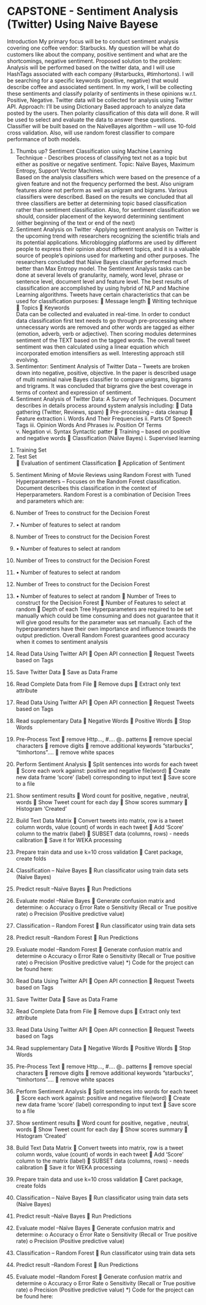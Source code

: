 # CAPSTONE  - Sentiment Analysis  (Twitter) Using Naive Bayese


Introduction
My primary focus will be to conduct sentiment analysis covering one coffee vendor: Starbucks.
 My question will be what do customers like about the company, positive sentiment and what are the shortcomings, negative sentiment. 
 Proposed solution to the problem:
Analysis will be performed based on the twitter data, and I will use HashTags associated with each company (#starbucks, #timhortons). I will be searching for a specific keywords (positive, negative) that would describe coffee and associated sentiment. In my work, I will be collecting these sentiments and classify polarity of sentiments in these opinions w.r.t. Positive, Negative. 
Twitter data will be collected for analysis using Twitter API. 
Approach: I’ll be using Dictionary Based approach to analyze data posted by the users. Then polarity classification of this data will done.
R will be used to select and evaluate the data to answer these questions.
Classifier will be built based on the NaiveBayes algorithm – will use 10-fold cross validation.
Also, will use random forest classifier to compare performance of both models.


1)	Thumbs up? Sentiment Classification using Machine Learning Technique - Describes process of classifying text not as a topic but either as positive or negative sentiment. 
Topic: Naïve Bayes, Maximum Entropy, Support Vector Machines.	
Based on the analysis classifiers which were based on the presence of a given feature and not the frequency performed the best. Also unigram features alone not perform as well as unigram and bigrams. Various classifiers were described. Based on the results we concluded that all three classifiers are better at determining topic based classification rather than sentiment classification. Also, for sentiment classification we should, consider placement of the keyword determining sentiment (either beginning of the text or end of the next)
2)	Sentiment Analysis on Twitter  -Applying sentiment analysis on Twitter is the upcoming trend with researchers recognizing the scientific trials and its potential applications. Microblogging platforms are used by different people to express their opinion about different topics, and it is a valuable source of people’s opinions used for marketing and other purposes. The researchers concluded that Naïve Bayes classifier performed much better than Max Entropy model. The Sentiment Analysis tasks can be done at several levels of granularity, namely, word level, phrase or sentence level, document level and feature level.  The best results of classification are accomplished by using hybrid of  NLP and Machine Learning algorithms.
Tweets have certain characteristics that can be used for classification purposes:
	Message length
	Writing  technique
	Topics
	Keywords	
Data can be collected and evaluated in real-time. In order to conduct data classification first text needs to go through pre-processing where unnecessary words are removed and other words are tagged as either (emotion, adverb, verb or adjective).  Then scoring modules determines sentiment of the TEXT based on the tagged words. The overall tweet sentiment was then calculated using a linear equation which incorporated emotion intensifiers as well. Interesting approach still evolving.
3)	  Sentimentor: Sentiment Analysis of Twitter Data – Tweets are broken down into negative, positive, objective. In the paper is described usage of multi nominal naive Bayes classifier to compare unigrams, bigrams and trigrams. It was concluded that bigrams give the best coverage in terms of context and expression of sentiment. 
4)	Sentiment Analysis of Twitter Data: A Survey of Techniques.  Document describes in details process around system analysis including:
	Data gathering (Twitter, Reviews, spam)
	Pre-processing – data cleanup
	Feature extraction
i.	Words And Their Frequencies
ii.	Parts Of Speech Tags
iii.	Opinion Words And Phrases
iv.	Position Of Terms	
v.	Negation
vi.	Syntax Syntactic patter
	Training – based on positive and negative words
	Classification (Naïve Bayes)
i.	Supervised learning
1.	Training Set
2.	Test Set					
	Evaluation of sentiment Classification
	Application of Sentiment
5)	Sentiment Mining of Movie Reviews using Random Forest with Tuned Hyperparameters – Focuses on the Random Forest classification. Document describes this classification in the context of Heperparameters. Random Forest is a combination of Decision Trees and parameters which are:
6)	Number of Trees to construct for the Decision Forest  
7)	• Number of features to select at random 
8)	Number of Trees to construct for the Decision Forest  
9)	• Number of features to select at random 
10)	Number of Trees to construct for the Decision Forest  
11)	• Number of features to select at random 
12)	Number of Trees to construct for the Decision Forest  
13)	• Number of features to select at random 
	Number of Trees to construct for the Decision Forest
	Number of Features to select at random
	Depth of each Tree
Hyperparameters are required to be set manually which could be time consuming and does not guarantee that it will give good results for the parameter was set manually. Each of the hyperparameters have their own importance and influence towards the output prediction. 
Overall Random Forest guarantees good accuracy when it comes to sentiment analysis












1)	Read Data Using Twitter API
	Open API connection
	Request Tweets based on Tags
2)	Save Twitter Data 
	Save as Data Frame
3)	Read Complete Data from File
	Remove dups
	Extract only text attribute
4)	 Read Data Using Twitter API
	Open API connection
	Request Tweets based on Tags
5)	Read supplementary Data
	Negative Words
	Positive Words
	Stop Words
6)	Pre-Process Text
	remove Http…, #.... @.. patterns
	remove  special characters
	remove digits
	remove additional keywords ”starbucks”, “timhortons”….
	remove white spaces
7)	Perform Sentiment Analysis
	Split sentences into words for each tweet
	Score each work against: positive and negative file(word)
	Create new data frame  ‘score’ (label) corresponding to input text
	Save score to a file

8)	Show sentiment results
	Word count for positive, negative , neutral, words
	Show Tweet count for each day
	Show scores summary
	Histogram  ‘Created’
9)	Build Text Data Matrix 
	Convert tweets into matrix, row is a tweet column words, value (count) of words in each tweet
	Add ‘Score’ column to the matrix (label)
	SUBSET data (columns, rows)  - needs calibration
	Save it for WEKA processing
10)	Prepare train data and use  k=10 cross validation
	Caret package, create folds
11)	Classification – Naïve Bayes
	Run classificator using train data sets (Naïve Bayes)
12)	Predict result –Naïve Bayes
	Run Predictions 	
13)	Evaluate model –Naïve Bayes
	Generate confusion matrix and determine:
o	Accuracy
o	Error Rate
o	Sensitivity (Recall or True positive rate)
o	Precision (Positive predictive value)
14)	Classification – Random Forest
	Run classificator using train data sets 
15)	Predict result –Random Forest
	Run Predictions 	
16)	Evaluate model –Random  Forest
	Generate confusion matrix and determine
o	Accuracy
o	Error Rate
o	Sensitivity (Recall or True positive rate)
o	Precision (Positive predictive value)
*) Code for  the project can be found here:






1)	Read Data Using Twitter API
	Open API connection
	Request Tweets based on Tags
2)	Save Twitter Data 
	Save as Data Frame
3)	Read Complete Data from File
	Remove dups
	Extract only text attribute
4)	 Read Data Using Twitter API
	Open API connection
	Request Tweets based on Tags
5)	Read supplementary Data
	Negative Words
	Positive Words
	Stop Words
6)	Pre-Process Text
	remove Http…, #.... @.. patterns
	remove  special characters
	remove digits
	remove additional keywords ”starbucks”, “timhortons”….
	remove white spaces
7)	Perform Sentiment Analysis
	Split sentences into words for each tweet
	Score each work against: positive and negative file(word)
	Create new data frame  ‘score’ (label) corresponding to input text
	Save score to a file

8)	Show sentiment results
	Word count for positive, negative , neutral, words
	Show Tweet count for each day
	Show scores summary
	Histogram  ‘Created’
9)	Build Text Data Matrix 
	Convert tweets into matrix, row is a tweet column words, value (count) of words in each tweet
	Add ‘Score’ column to the matrix (label)
	SUBSET data (columns, rows)  - needs calibration
	Save it for WEKA processing
10)	Prepare train data and use  k=10 cross validation
	Caret package, create folds
11)	Classification – Naïve Bayes
	Run classificator using train data sets (Naïve Bayes)
12)	Predict result –Naïve Bayes
	Run Predictions 	
13)	Evaluate model –Naïve Bayes
	Generate confusion matrix and determine:
o	Accuracy
o	Error Rate
o	Sensitivity (Recall or True positive rate)
o	Precision (Positive predictive value)
14)	Classification – Random Forest
	Run classificator using train data sets 
15)	Predict result –Random Forest
	Run Predictions 	
16)	Evaluate model –Random  Forest
	Generate confusion matrix and determine
o	Accuracy
o	Error Rate
o	Sensitivity (Recall or True positive rate)
o	Precision (Positive predictive value)
*) Code for  the project can be found here:


